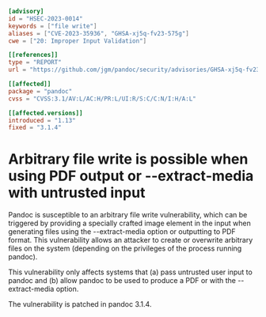 ```toml
[advisory]
id = "HSEC-2023-0014"
keywords = ["file write"]
aliases = ["CVE-2023-35936", "GHSA-xj5q-fv23-575g"]
cwe = ["20: Improper Input Validation"]

[[references]]
type = "REPORT"
url = "https://github.com/jgm/pandoc/security/advisories/GHSA-xj5q-fv23-575g"

[[affected]]
package = "pandoc"
cvss = "CVSS:3.1/AV:L/AC:H/PR:L/UI:R/S:C/C:N/I:H/A:L"

[[affected.versions]]
introduced = "1.13"
fixed = "3.1.4"

```
# Arbitrary file write is possible when using PDF output or --extract-media with untrusted input

Pandoc is susceptible to an arbitrary file write vulnerability, which can be triggered by providing a specially crafted image element in the input when generating files using the --extract-media option or outputting to PDF format. This vulnerability allows an attacker to create or overwrite arbitrary files on the system (depending on the privileges of the process running pandoc).

This vulnerability only affects systems that (a) pass untrusted user input to pandoc and (b) allow pandoc to be used to produce a PDF or with the --extract-media option.

The vulnerability is patched in pandoc 3.1.4.
